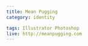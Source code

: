```yaml
---
title: Mean Pugging
category: identity

tags: Illustrator Photoshop
live: http://meanpugging.com
---
```

